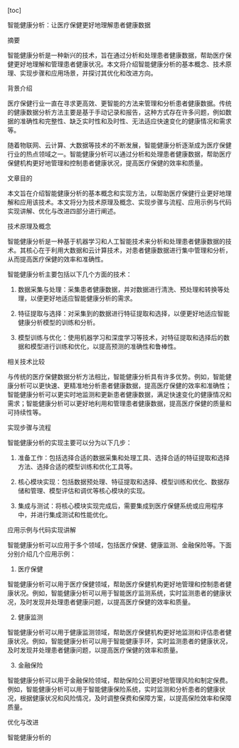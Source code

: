 
[toc]                    
                
                
智能健康分析：让医疗保健更好地理解患者健康数据

摘要

智能健康分析是一种新兴的技术，旨在通过分析和处理患者健康数据，帮助医疗保健更好地理解和管理患者健康状况。本文将介绍智能健康分析的基本概念、技术原理、实现步骤和应用场景，并探讨其优化和改进方向。

背景介绍

医疗保健行业一直在寻求更高效、更智能的方法来管理和分析患者健康数据。传统的健康数据分析方法主要是基于手动记录和报告，这种方式存在许多问题，例如数据的准确性和完整性、缺乏实时性和及时性、无法适应快速变化的健康情况和需求等。

随着物联网、云计算、大数据等技术的不断发展，智能健康分析逐渐成为医疗保健行业的热点领域之一。智能健康分析可以通过分析和处理患者健康数据，帮助医疗保健机构更好地管理和控制患者健康状况，提高医疗保健的效率和质量。

文章目的

本文旨在介绍智能健康分析的基本概念和实现方法，以帮助医疗保健行业更好地理解和应用该技术。本文将分为技术原理及概念、实现步骤与流程、应用示例与代码实现讲解、优化与改进四部分进行阐述。

技术原理及概念

智能健康分析是一种基于机器学习和人工智能技术来分析和处理患者健康数据的技术。其核心在于利用大数据和云计算技术，对患者健康数据进行集中管理和分析，从而提高医疗保健的效率和准确性。

智能健康分析主要包括以下几个方面的技术：

1. 数据采集与处理：采集患者健康数据，并对数据进行清洗、预处理和转换等处理，以便更好地适应智能健康分析的需求。

2. 特征提取与选择：对采集到的数据进行特征提取和选择，以便更好地适应智能健康分析模型的训练和分析。

3. 模型训练与优化：使用机器学习和深度学习等技术，对特征提取和选择后的数据和模型进行训练和优化，以提高预测的准确性和鲁棒性。

相关技术比较

与传统的医疗保健数据分析方法相比，智能健康分析具有许多优势。例如，智能健康分析可以更快速、更精准地分析患者健康数据，提高医疗保健的效率和准确性；智能健康分析可以更实时地监测和更新患者健康数据，满足快速变化的健康情况和需求；智能健康分析可以更好地利用和管理患者健康数据，提高医疗保健的质量和可持续性等。

实现步骤与流程

智能健康分析的实现主要可以分为以下几步：

1. 准备工作：包括选择合适的数据采集和处理工具、选择合适的特征提取和选择方法、选择合适的模型训练和优化工具等。

2. 核心模块实现：包括数据预处理、特征提取和选择、模型训练和优化、数据存储和管理、模型评估和调优等核心模块的实现。

3. 集成与测试：将核心模块实现完成后，需要集成到医疗保健系统或应用程序中，并进行集成测试和性能优化。

应用示例与代码实现讲解

智能健康分析可以应用于多个领域，包括医疗保健、健康监测、金融保险等。下面分别介绍几个应用示例：

1. 医疗保健

智能健康分析可以用于医疗保健领域，帮助医疗保健机构更好地管理和控制患者健康状况。例如，智能健康分析可以用于智能医疗监测系统，实时监测患者的健康状况，及时发现并处理患者健康问题，以提高医疗保健的效率和质量。

2. 健康监测

智能健康分析可以用于健康监测领域，帮助医疗保健机构更好地监测和评估患者健康状况。例如，智能健康分析可以用于智能健康手环，实时监测患者的健康状况，及时发现并处理患者健康问题，以提高医疗保健的效率和质量。

3. 金融保险

智能健康分析可以用于金融保险领域，帮助保险公司更好地管理风险和制定保费。例如，智能健康分析可以用于智能健康保险系统，实时监测和分析患者的健康状况，根据健康状况和风险情况，及时调整保费和保障方案，以提高保险效率和保障质量。

优化与改进

智能健康分析的


